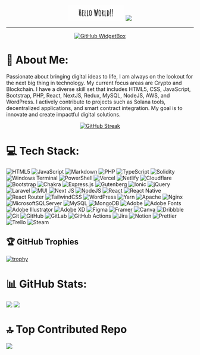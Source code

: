 
<div id="header" align="center">
  <img src="helloworld.gif" width="150"/> <img src="https://media.giphy.com/media/hvRJCLFzcasrR4ia7z/giphy.gif" width="30px"/>
</div>

---

<div align="center">
  
[![GitHub WidgetBox](https://github-widgetbox.vercel.app/api/profile?username=devolution007&theme=viridescent&data=followers,repositories,stars,commits)](https://github.com/devolution007)

</div>

# 💫 About Me:

Passionate about bringing digital ideas to life, I am always on the lookout for the next big thing in technology. My current focus areas are Crypto and Blockchain. I have a diverse skill set that includes HTML5, CSS, JavaScript, Bootstrap, PHP, React, NextJS, Redux, MySQL, NodeJS, AWS, and WordPress. I actively contribute to projects such as Solana tools, decentralized applications, and smart contract integration. My goal is to innovate and create impactful digital solutions.

<div align="center">
  
[![GitHub Streak](https://streak-stats.demolab.com?user=devolution007\&theme=meta-dark\&border_radius=5\&card_width=900\&card_height=auto\&mode=weekly\&background=80%2C000000%2C0088EB)](https://git.io/streak-stats)

</div>

# 💻 Tech Stack:

![HTML5](https://img.shields.io/badge/html5-%23E34F26.svg?style=for-the-badge\&logo=html5\&logoColor=white) ![JavaScript](https://img.shields.io/badge/javascript-%23323330.svg?style=for-the-badge\&logo=javascript\&logoColor=%23F7DF1E) ![Markdown](https://img.shields.io/badge/markdown-%23000000.svg?style=for-the-badge\&logo=markdown\&logoColor=white) ![PHP](https://img.shields.io/badge/php-%23777BB4.svg?style=for-the-badge\&logo=php\&logoColor=white) ![TypeScript](https://img.shields.io/badge/typescript-%23007ACC.svg?style=for-the-badge\&logo=typescript\&logoColor=white) ![Solidity](https://img.shields.io/badge/Solidity-%23363636.svg?style=for-the-badge\&logo=solidity\&logoColor=white) ![Windows Terminal](https://img.shields.io/badge/Windows%20Terminal-%234D4D4D.svg?style=for-the-badge\&logo=windows-terminal\&logoColor=white) ![PowerShell](https://img.shields.io/badge/PowerShell-%235391FE.svg?style=for-the-badge\&logo=powershell\&logoColor=white) ![Vercel](https://img.shields.io/badge/vercel-%23000000.svg?style=for-the-badge\&logo=vercel\&logoColor=white) ![Netlify](https://img.shields.io/badge/netlify-%23000000.svg?style=for-the-badge\&logo=netlify\&logoColor=#00C7B7) ![Cloudflare](https://img.shields.io/badge/Cloudflare-F38020?style=for-the-badge\&logo=Cloudflare\&logoColor=white) ![Bootstrap](https://img.shields.io/badge/bootstrap-%238511FA.svg?style=for-the-badge\&logo=bootstrap\&logoColor=white) ![Chakra](https://img.shields.io/badge/chakra-%234ED1C5.svg?style=for-the-badge\&logo=chakraui\&logoColor=white) ![Express.js](https://img.shields.io/badge/express.js-%23404d59.svg?style=for-the-badge\&logo=express\&logoColor=%2361DAFB) ![Gutenberg](https://img.shields.io/badge/gutenberg-%23077CB2.svg?style=for-the-badge\&logo=gutenberg\&logoColor=white) ![Ionic](https://img.shields.io/badge/Ionic-%233880FF.svg?style=for-the-badge\&logo=Ionic\&logoColor=white) ![jQuery](https://img.shields.io/badge/jquery-%230769AD.svg?style=for-the-badge\&logo=jquery\&logoColor=white) ![Laravel](https://img.shields.io/badge/laravel-%23FF2D20.svg?style=for-the-badge\&logo=laravel\&logoColor=white) ![MUI](https://img.shields.io/badge/MUI-%230081CB.svg?style=for-the-badge\&logo=mui\&logoColor=white) ![Next JS](https://img.shields.io/badge/Next-black?style=for-the-badge\&logo=next.js\&logoColor=white) ![NodeJS](https://img.shields.io/badge/node.js-6DA55F?style=for-the-badge\&logo=node.js\&logoColor=white) ![React](https://img.shields.io/badge/react-%2320232a.svg?style=for-the-badge\&logo=react\&logoColor=%2361DAFB) ![React Native](https://img.shields.io/badge/react_native-%2320232a.svg?style=for-the-badge\&logo=react\&logoColor=%2361DAFB) ![React Router](https://img.shields.io/badge/React_Router-CA4245?style=for-the-badge\&logo=react-router\&logoColor=white) ![TailwindCSS](https://img.shields.io/badge/tailwindcss-%2338B2AC.svg?style=for-the-badge\&logo=tailwind-css\&logoColor=white) ![WordPress](https://img.shields.io/badge/WordPress-%23117AC9.svg?style=for-the-badge\&logo=WordPress\&logoColor=white) ![Yarn](https://img.shields.io/badge/yarn-%232C8EBB.svg?style=for-the-badge\&logo=yarn\&logoColor=white) ![Apache](https://img.shields.io/badge/apache-%23D42029.svg?style=for-the-badge\&logo=apache\&logoColor=white) ![Nginx](https://img.shields.io/badge/nginx-%23009639.svg?style=for-the-badge\&logo=nginx\&logoColor=white) ![MicrosoftSQLServer](https://img.shields.io/badge/Microsoft%20SQL%20Server-CC2927?style=for-the-badge\&logo=microsoft%20sql%20server\&logoColor=white) ![MySQL](https://img.shields.io/badge/mysql-4479A1.svg?style=for-the-badge\&logo=mysql\&logoColor=white) ![MongoDB](https://img.shields.io/badge/MongoDB-%234ea94b.svg?style=for-the-badge\&logo=mongodb\&logoColor=white) ![Adobe](https://img.shields.io/badge/adobe-%23FF0000.svg?style=for-the-badge\&logo=adobe\&logoColor=white) ![Adobe Fonts](https://img.shields.io/badge/Adobe%20Fonts-000B1D.svg?style=for-the-badge\&logo=Adobe%20Fonts\&logoColor=white) ![Adobe Illustrator](https://img.shields.io/badge/adobe%20illustrator-%23FF9A00.svg?style=for-the-badge\&logo=adobe%20illustrator\&logoColor=white) ![Adobe XD](https://img.shields.io/badge/Adobe%20XD-470137?style=for-the-badge\&logo=Adobe%20XD\&logoColor=#FF61F6) ![Figma](https://img.shields.io/badge/figma-%23F24E1E.svg?style=for-the-badge\&logo=figma\&logoColor=white) ![Framer](https://img.shields.io/badge/Framer-black?style=for-the-badge\&logo=framer\&logoColor=blue) ![Canva](https://img.shields.io/badge/Canva-%2300C4CC.svg?style=for-the-badge\&logo=Canva\&logoColor=white) ![Dribbble](https://img.shields.io/badge/Dribbble-EA4C89?style=for-the-badge\&logo=dribbble\&logoColor=white) ![Git](https://img.shields.io/badge/git-%23F05033.svg?style=for-the-badge\&logo=git\&logoColor=white) ![GitHub](https://img.shields.io/badge/github-%23121011.svg?style=for-the-badge\&logo=github\&logoColor=white) ![GitLab](https://img.shields.io/badge/gitlab-%23181717.svg?style=for-the-badge\&logo=gitlab\&logoColor=white) ![GitHub Actions](https://img.shields.io/badge/github%20actions-%232671E5.svg?style=for-the-badge\&logo=githubactions\&logoColor=white) ![Jira](https://img.shields.io/badge/jira-%230A0FFF.svg?style=for-the-badge\&logo=jira\&logoColor=white) ![Notion](https://img.shields.io/badge/Notion-%23000000.svg?style=for-the-badge\&logo=notion\&logoColor=white) ![Prettier](https://img.shields.io/badge/prettier-%23F7B93E.svg?style=for-the-badge\&logo=prettier\&logoColor=black) ![Trello](https://img.shields.io/badge/Trello-%23026AA7.svg?style=for-the-badge\&logo=Trello\&logoColor=white) ![Steam](https://img.shields.io/badge/steam-%23000000.svg?style=for-the-badge\&logo=steam\&logoColor=white)

## 🏆 GitHub Trophies

<div align="left">
  
  [![trophy](https://github-profile-trophy.vercel.app/?username=devolution007\&theme=algolia\&margin-w=15\&margin-h=15\&column=9)](https://github.com/devolution007/)
  
</div>

# 📊 GitHub Stats:

<img height="auto" width="500" src="https://github-readme-stats.vercel.app/api?username=devolution007&theme=dark&hide_border=false&include_all_commits=true&count_private=true" />

<img height="auto" width="500" src="https://github-readme-stats.vercel.app/api/top-langs/?username=devolution007&theme=dark&hide_border=false&include_all_commits=true&count_private=true&layout=compact" />

# 🔝 Top Contributed Repo

<img height="auto" width="500" src="https://github-contributor-stats.vercel.app/api?username=devolution007&limit=5&theme=dark&combine_all_yearly_contributions=true" />
